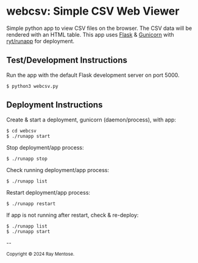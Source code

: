 # webcsv: Simple CSV Web Viewer

Simple python app to view CSV files on the browser. The CSV data will be rendered with an HTML table. This app uses [Flask](https://github.com/flask/flask) & [Gunicorn](https://github.com/gunicorn/gunicorn) with [ryt/runapp](https://github.com/ryt/runapp) for deployment.

## Test/Development Instructions

Run the app with the default Flask development server on port 5000.

```
$ python3 webcsv.py
```

## Deployment Instructions

Create & start a deployment, gunicorn (daemon/process), with app:

```
$ cd webcsv
$ ./runapp start
```

Stop deployment/app process:

```
$ ./runapp stop
```

Check running deployment/app process:

```
$ ./runapp list
```

Restart deployment/app process:

```
$ ./runapp restart
```

If app is not running after restart, check & re-deploy:

```
$ ./runapp list
$ ./runapp start
```

--

<small>Copyright &copy; 2024 Ray Mentose.</small>

